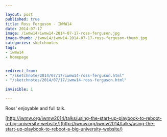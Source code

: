 ```yaml
---

layout: post
published: true
title: Ross Ferguson - IWMW14
date: 2014-07-17
image: /iwmw14/iwmw14-2014-07-17-ross-ferguson.jpg
image-thumb: /iwmw14/iwmw14-2014-07-17-ross-ferguson-thumb.jpg
categories: sketchnotes
tags:
- iwmw14
- homepage


redirect_from:
- "/sketchnote/2014/07/17/iwmw14-ross-ferguson.html"
- "/sketchnotes/2014/07/17/iwmw14-ross-ferguson.html"

invisible: 1

---
```


Ross' enjoyable and full talk.

[http://iwmw.org/iwmw2014/talks/using-the-start-up-playbook-to-reboot-a-big-university-website/](http://iwmw.org/iwmw2014/talks/using-the-start-up-playbook-to-reboot-a-big-university-website/)
